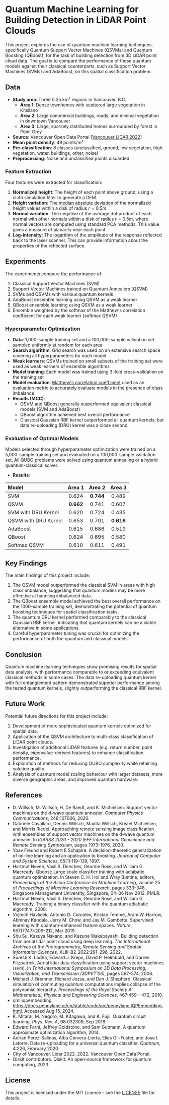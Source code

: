 # Quantum Machine Learning for Building Detection in LiDAR Point Clouds

This project explores the use of quantum machine learning techniques, specifically Quantum Support Vector Machines (QSVMs) and Quantum Boosting (QBoost), for the task of building detection from 3D LiDAR point cloud data. The goal is to compare the performance of these quantum models against their classical counterparts, such as Support Vector Machines (SVMs) and AdaBoost, on this spatial classification problem.

## Data

- **Study area**: Three 0.25 km² regions in Vancouver, B.C.
  - **Area 1**: Dense townhomes with scattered large vegetation in Kitsilano
  - **Area 2**: Large commercial buildings, roads, and minimal vegetation in downtown Vancouver
  - **Area 3**: Large, sparsely distributed homes surrounded by forest in Point Grey
- **Source**: Vancouver Open Data Portal [[Vancouver LiDAR 2022](https://opendata.vancouver.ca/explore/dataset/lidar-2022/information/)]
- **Mean point density**: 49 points/m²
- **Pre-classification**: 8 classes (unclassified, ground, low vegetation, high vegetation, water, buildings, other, noise)
- **Preprocessing**: Noise and unclassified points discarded

### Feature Extraction

Four features were extracted for classification:
1. **Normalized height**: The height of each point above ground, using a cloth simulation filter to generate a DEM.
2. **Height variation**: The [median absolute deviation](https://en.wikipedia.org/wiki/Median_absolute_deviation) of the normalized height values within a disk of radius $r = 0.5m$.
3. **Normal variation**: The negative of the average dot product of each normal with other normals within a disk of radius $r = 0.5m$, where normal vectors are computed using standard PCA methods. This value gives a measure of planarity near each point. 
4. **Log-intensity**: The logarithm of the amplitude of the response reflected back to the laser scanner.  This can provide information about the properties of the reflected surface.

## Experiments

The experiments compare the performance of:

1. Classical Support Vector Machines (SVM)
2. Support Vector Machines trained on Quantum Annealers (QSVM)
3. SVMs and QSVMs with various quantum kernels
4. AdaBoost ensemble learning using QSVM as a weak learner
5. QBoost ensemble learning using QSVM as a weak learner
6. Ensemble weighted by the softmax of the Matthew's correlation coefficient for each weak learner (softmax QSVM)

### Hyperparameter Optimization

- **Data**: 1,000-sample training set and a 100,000-sample validation set sampled uniformly at random for each area
- **Search algorithm**: Grid search was used on an extensive search space covering all hyperparameters for each model
- **Weak learners**: QSVMs trained on small subsets of the training set were used as weak learners of ensemble algorithms
- **Model training**: Each model was trained using 3-fold cross-validation on the training set
- **Model evaluation**: [Matthew's correlation coefficient](https://en.wikipedia.org/wiki/Phi_coefficient) used as an evaluation metric to accurately evaluate models in the presence of class imbalance
- **Results (MCC)**:
  - QSVM and QBoost generally outperformed equivalent classical models (SVM and AdaBoost)
  - QBoost algorithm achieved best overall performance
  - Classical Gaussian RBF kernel outperformed all quantum kernels, but data re-uploading (DRU) kernel was a close second

### Evaluation of Optimal Models

Models selected through hyperparameter optimization were trained on a 5,000-sample training set and evaluated on a 100,000-sample validation set.  All QUBO problems were solved using quantum annealing or a hybrid quantum-classical solver.
- **Results**:

| Model                | Area 1     | Area 2     | Area 3     |
| :------------------- | :--------: | :--------: | :--------: |
| SVM                  | 0.624      | **0.744**  | 0.489      |
| QSVM                 | **0.662**  | 0.741      | 0.607      |
| SVM with DRU Kernel  | 0.620      | 0.724      | 0.435      |
| QSVM with DRU Kernel | 0.653      | 0.701      | **0.616**  |
| AdaBoost             | 0.615      | 0.686      | 0.519      |
| QBoost               | 0.624      | 0.695      | 0.580      |
| Softmax QSVM         | 0.610      | 0.611      | 0.491      |

## Key Findings

The main findings of this project include:

1. The QSVM model outperformed the classical SVM in areas with high class imbalance, suggesting that quantum models may be more effective at handling imbalanced data.
2. The QBoost ensemble model achieved the best overall performance on the 1000-sample training set, demonstrating the potential of quantum boosting techniques for spatial classification tasks.
3. The quantum DRU kernel performed comparably to the classical Gaussian RBF kernel, indicating that quantum kernels can be a viable alternative in some applications.
4. Careful hyperparameter tuning was crucial for optimizing the performance of both the quantum and classical models.

## Conclusion

Quantum machine learning techniques show promising results for spatial data analysis, with performance comparable to or exceeding equivalent classical methods in some cases. The data re-uploading quantum kernel with full entanglement pattern demonstrated superior performance among the tested quantum kernels, slightly outperforming the classical RBF kernel.

## Future Work

Potential future directions for this project include:

1. Development of more sophisticated quantum kernels optimized for spatial data.
2. Application of the QSVM architecture to multi-class classification of LiDAR point clouds.
3. Investigation of additional LiDAR features (e.g. return number, point density, eigenvalue-derived features) to enhance classification performance.
4. Exploration of methods for reducing QUBO complexity while retaining solution quality.
5. Analysis of quantum model scaling behaviour with larger datasets, more diverse geographic areas, and improved quantum hardware.

## References

- D. Willsch, M. Willsch, H. De Raedt, and K. Michielsen. Support vector machines on the d-wave quantum annealer. _Computer Physics Communications_, 248:107006, 2020.
- Gabriele Cavallaro, Dennis Willsch, Madita Willsch, Kristel Michielsen, and Morris Riedel. Approaching remote sensing image classification with ensembles of support vector machines on the d-wave quantum annealer. In _IGARSS 2020 - 2020 IEEE International Geoscience and Remote Sensing Symposium_, pages 1973–1976, 2020.
- Yoav Freund and Robert E Schapire. A decision-theoretic generalization of on-line learning and an application to boosting. _Journal of Computer and System Sciences_, 55(1):119–139, 1997.
- Hartmut Neven, Vasil S. Denchev, Geordie Rose, and William G. Macready. Qboost: Large scale classifier training with adiabatic quantum optimization. In Steven C. H. Hoi and Wray Buntine, editors, _Proceedings of the Asian Conference on Machine Learning_, volume 25 of _Proceedings of Machine Learning Research_, pages 333–348, Singapore Management University, Singapore, 04–06 Nov 2012. PMLR.
- Hartmut Neven, Vasil S. Denchev, Geordie Rose, and William G. Macready. Training a binary classifier with the quantum adiabatic algorithm, 2008.
- Vojtech Havlıcek, Antonio D. Corcoles, Kristan Temme, Aram W. Harrow, Abhinav Kandala, Jerry M. Chow, and Jay M. Gambetta. Supervised learning with quantum-enhanced feature spaces. _Nature_, 567(7747):209–212, Mar 2019.
- Shu Su, Kazuya Nakano, and Kazune Wakabayashi. Building detection from aerial lidar point cloud using deep learning. _The International Archives of the Photogrammetry, Remote Sensing and Spatial Information Sciences_, XLIII-B2-2022:291–296, 2022.
- Suresh K. Lodha, Edward J. Kreps, David P. Helmbold, and Darren Fitzpatrick. Aerial lidar data classification using support vector machines (svm). In _Third International Symposium on 3D Data Processing, Visualization, and Transmission (3DPVT’06)_, pages 567–574, 2006.
- Michael J. Bremner, Richard Jozsa, and Dan J. Shepherd. Classical simulation of commuting quantum computations implies collapse of the polynomial hierarchy. _Proceedings of the Royal Society A: Mathematical, Physical and Engineering Sciences_, 467:459 – 472, 2010.
- qml.iqpembedding. <https://docs.pennylane.ai/en/stable/code/api/pennylane.IQPEmbedding.html>. Accessed Aug 15, 2024.
- K. Mitarai, M. Negoro, M. Kitagawa, and K. Fujii. Quantum circuit learning. _Phys. Rev. A_, 98:032309, Sep 2018.
- Edward Farhi, Jeffrey Goldstone, and Sam Gutmann. A quantum approximate optimization algorithm, 2014.
- Adrian Perez-Salinas, Alba Cervera-Lierta, Elies Gil-Fuster, and Jose I. Latorre. Data re-uploading for a universal quantum classifier. _Quantum_, 4:226, February 2020.
- City of Vancouver. Lidar 2022, 2022. Vancouver Open Data Portal.
- Qiskit contributors. Qiskit: An open-source framework for quantum computing, 2023.

## License

This project is licensed under the MIT License - see the [LICENSE](LICENSE) file for details.